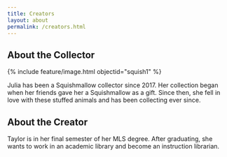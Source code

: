 ```yaml
---
title: Creators  
layout: about  
permalink: /creators.html
---
```

## About the Collector  
{% include feature/image.html objectid="squish1" %}  

Julia has been a Squishmallow collector since 2017. Her collection began when her friends gave her a Squishmallow as a gift. Since then, she fell in love with these stuffed animals and has been collecting ever since.  

## About the Creator  
Taylor is in her final semester of her MLS degree. After graduating, she wants to work in an academic library and become an instruction librarian.
